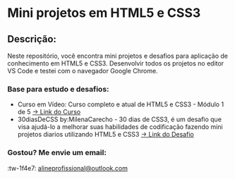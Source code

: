 # Mini projetos em HTML5 e CSS3

## Descrição: 
Neste repositório, você encontra mini projetos e desafios para aplicação de conhecimento em HTML5 e CSS3. Desenvolvir todos os projetos no editor VS Code e testei com o navegador Google Chrome. 
### Base para estudo e desafios:
- Curso em Vídeo: Curso completo e atual de HTML5 e CSS3 - Módulo 1 de 5 [-> Link do Curso](https://www.youtube.com/playlist?list=PLHz_AreHm4dkZ9-atkcmcBaMZdmLHft8n)
- 30diasDeCSS by:MilenaCarecho - 30 dias de CSS3, é um desafio que visa ajudá-lo a melhorar suas habilidades de codificação fazendo mini projetos diarios utilizando HTML5 e CSS3 [-> Link do Desafio](https://github.com/MilenaCarecho/30diasDeCSS)

### Gostou? Me envie um email:
:tw-1f4e7: alineprofissional@outlook.com